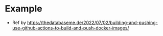 # Example

- Ref by https://thedatabaseme.de/2022/07/02/building-and-pushing-use-github-actions-to-build-and-push-docker-images/
